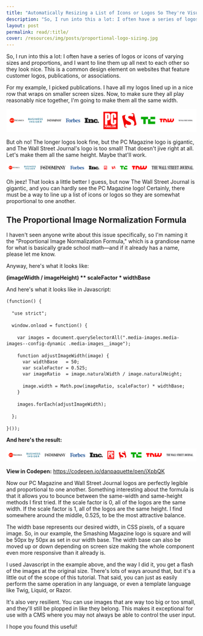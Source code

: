 ```yaml
---
title: "Automatically Resizing a List of Icons or Logos So They're Visually Proportional"
description: "So, I run into this a lot: I often have a series of logos or icons of varying sizes and proportions, and I want to line them up all next to each other so they look nice. This is a common design element on websites that feature customer logos, publications, or associations."
layout: post
permalink: read/:title/
cover: /resources/img/posts/proportional-logo-sizing.jpg
---
```


So, I run into this a lot: I often have a series of logos or icons of varying sizes and proportions, and I want to line them up all next to each other so they look nice. This is a common design element on websites that feature customer logos, publications, or associations.

<!--more-->

For my example, I picked publications. I have all my logos lined up in a nice row that wraps on smaller screen sizes. Now, to make sure they all play reasonably nice together, I'm going to make them all the same width.

![All Logos the same width.](/resources/img/posts/logos-same-width.png)

But oh no! The longer logos look fine, but the PC Magazine logo is gigantic, and The Wall Street Journal's logo is too small! That doesn't jive right at all. Let's make them all the same height. Maybe that'll work.

![All logos the same height.](/resources/img/posts/logos-same-height.png)

Oh jeez! That looks a little better I guess, but now The Wall Street Journal is gigantic, and you can hardly see the PC Magazine logo! Certainly, there must be a way to line up a list of icons or logos so they are somewhat proportional to one another.

## The Proportional Image Normalization Formula

I haven't seen anyone write about this issue specifically, so I'm naming it the "Proportional Image Normalization Formula," which is a grandiose name for what is basically grade school math—and if it already has a name, please let me know.

Anyway, here's what it looks like:

**(imageWidth / imageHeight) ** scaleFactor * widthBase**

And here's what it looks like in Javascript:

```
(function() {

  "use strict";

  window.onload = function() {

    var images = document.querySelectorAll(".media-images.media-images--config-dynamic .media-images__image");

    function adjustImageWidth(image) {
      var widthBase   = 50;
      var scaleFactor = 0.525;
      var imageRatio  = image.naturalWidth / image.naturalHeight;

      image.width = Math.pow(imageRatio, scaleFactor) * widthBase;
    }

    images.forEach(adjustImageWidth);

  };

}());
```

**And here's the result:**

![Logos resized proportionally.](/resources/img/posts/logos-proportional.png)

**View in Codepen:** <https://codepen.io/danpaquette/pen/jXpbQK>

Now our PC Magazine and Wall Street Journal logos are perfectly legible and proportional to one another. Something interesting about the formula is that it allows you to bounce between the same-width and same-height methods I first tried. If the scale factor is 0, all of the logos are the same width. If the scale factor is 1, all of the logos are the same height. I find somewhere around the middle, 0.525, to be the most attractive balance.

The width base represents our desired width, in CSS pixels, of a square image. So, in our example, the Smashing Magazine logo is square and will be 50px by 50px as set in our width base. The width base can also be moved up or down depending on screen size making the whole component even more responsive than it already is.

I used Javascript in the example above, and the way I did it, you get a flash of the images at the original size. There's lots of ways around that, but it's a little out of the scope of this tutorial. That said, you can just as easily perform the same operation in any language, or even a template language like Twig, Liquid, or Razor.

It's also very resilient. You can use images that are way too big or too small, and they'll still be plopped in like they belong. This makes it exceptional for use with a CMS where you may not always be able to control the user input.

I hope you found this useful!
